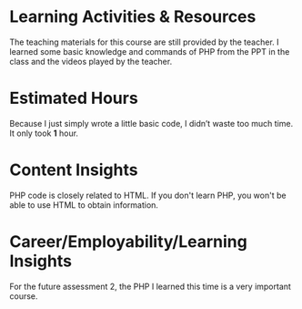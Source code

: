 # Learning Activities & Resources
The teaching materials for this course are still provided by the teacher. I learned some basic knowledge and commands of PHP from the PPT in the class and the videos played by the teacher.

# Estimated Hours
Because I just simply wrote a little basic code, I didn’t waste too much time. It only took **1** hour.

# Content Insights
PHP code is closely related to HTML. If you don't learn PHP, you won't be able to use HTML to obtain information.

# Career/Employability/Learning Insights
For the future assessment 2, the PHP I learned this time is a very important course.
